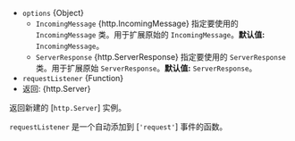 <!-- YAML
added: v0.1.13
changes:
  - version: v9.6.0, v8.12.0
    pr-url: https://github.com/nodejs/node/pull/15752
    description: The `options` argument is supported now.
-->
* `options` {Object}
  * `IncomingMessage` {http.IncomingMessage} 指定要使用的 `IncomingMessage` 类。用于扩展原始的 `IncomingMessage`。**默认值:** `IncomingMessage`。
  * `ServerResponse` {http.ServerResponse} 指定要使用的 `ServerResponse` 类。用于扩展原始 `ServerResponse`。**默认值:** `ServerResponse`。
* `requestListener` {Function}
* 返回: {http.Server}

返回新建的 [`http.Server`] 实例。

`requestListener` 是一个自动添加到 [`'request'`] 事件的函数。



